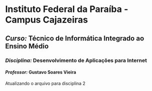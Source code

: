 # Instituto Federal da Paraíba - Campus Cajazeiras

## *Curso:* Técnico de Informática Integrado ao Ensino Médio

### *Disciplina:* Desenvolvimento de Aplicações para Internet 

#### *Professor:* Gustavo Soares Vieira

Atualizando o arquivo para disciplina 2
